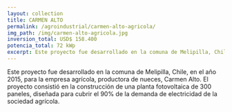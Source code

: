 ```yaml
---
layout: collection
title: CARMEN ALTO
permalink: /agroindustrial/carmen-alto-agricola/
img_path: /img/carmen-alto-agricola.jpg
inversion_total: USD$ 158.400
potencia_total: 72 kWp
excerpt: Este proyecto fue desarrollado en la comuna de Melipilla, Chile, en el año 2015, para la empresa agrícola, productora de nueces, Carmen Alto.
---
```


Este proyecto fue desarrollado en la comuna de Melipilla, Chile, en el año 2015, para la empresa agrícola, productora de nueces, Carmen Alto. El proyecto consistió en la construcción de una planta fotovoltaica de 300 paneles, diseñada para cubrir el 90% de la demanda de electricidad de la sociedad agrícola.